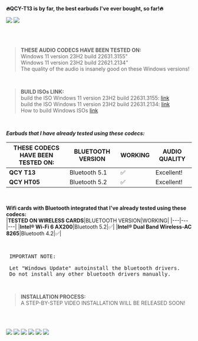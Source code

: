 
<p><strong>🔥QCY-T13 is by far, the best earbuds I've ever bought, so far!🔥</strong></p>

![](https://i.imgur.com/4sGFgV6.jpg)
![](https://imgur.com/jrlWqd8.jpg)


<br />
<br />

> **THESE AUDIO CODECS HAVE BEEN TESTED ON:** <br />
> Windows 11 version 23H2 build 22631.3155" <br />
> Windows 11 version 23H2 build 22621.2134" <br />
> The quality of the audio is insanely good on these Windows versions! <br />

<br />

> **BUILD ISOs LINK:** <br />
> build the ISO Windows 11 version 23H2 build 22631.3155: [link](https://uupdump.net/known.php?q=22631.3155) <br />
> build the ISO Windows 11 version 23H2 build 22631.2134: [link](https://uupdump.net/known.php?q=22621.2134) <br />
> How to build Windows ISOs [link](https://www.xda-developers.com/uup-dump-windows-11-10-iso-update/#:~:text=The%20UUP%20dump%20project%20allows,releases%20such%20as%2022H2%2F22621.) <br />

<br />

***Earbuds that I have already tested using these codecs:*** <br />

|**THESE CODECS HAVE BEEN TESTED ON:**|BLUETOOTH VERSION|WORKING|AUDIO QUALITY|
|---|---|---|---|
|**QCY T13**|Bluetooth 5.1|:white_check_mark:|Excellent!|
|**QCY HT05**|Bluetooth 5.2|:white_check_mark:|Excellent!|

<br />

<!--
**If you are looking for having the best audio experience, I recommend this combination:**
|WINDOWS VERSION|EARBUDS|
|---|---|
|Windows 11 version 23H2 build 22631.3155|QCY T13|

<br />
-->

**Wifi cards with Bluetooth integrated that I've already tested using these codecs:** <br />
|**TESTED ON WIRELESS CARDS**|BLUETOOTH VERSION|WORKING|
|---|---|---|
|**Intel® Wi-Fi 6 AX200**|Bluetooth 5.2|:white_check_mark:|
|**Intel® Dual Band Wireless-AC 8265**|Bluetooth 4.2|:white_check_mark:|

<br />

<pre> IMPORTANT NOTE: <br />
 Let "Windows Update" autoinstall the bluetooth drivers.
 Do not install any other bluetooth drivers manually.</pre> 

<br />

> **INSTALLATION PROCESS:** <br />
>  A STEP-BY-STEP VIDEO INSTALLATION WILL BE RELEASED SOON! 

<br />
<br />

<!-- !
![](https://i.imgur.com/ZWudRns.png)
![](https://i.imgur.com/WWPeSHr.png)
![](https://i.imgur.com/o583b2D.png)
![](https://i.imgur.com/QmNqTk6.png) 
-->

[](https://i.imgur.com/4sGFgV6.jpg)
![](https://i.imgur.com/xdVQ0zN.png)
![](https://i.imgur.com/FkDKJmO.png)
![](https://i.imgur.com/3U13srq.png)
![](https://i.imgur.com/j5aNJ5n.png)
![](https://i.imgur.com/NBJSuuB.png)
![](https://i.imgur.com/a50KJdJ.png)


